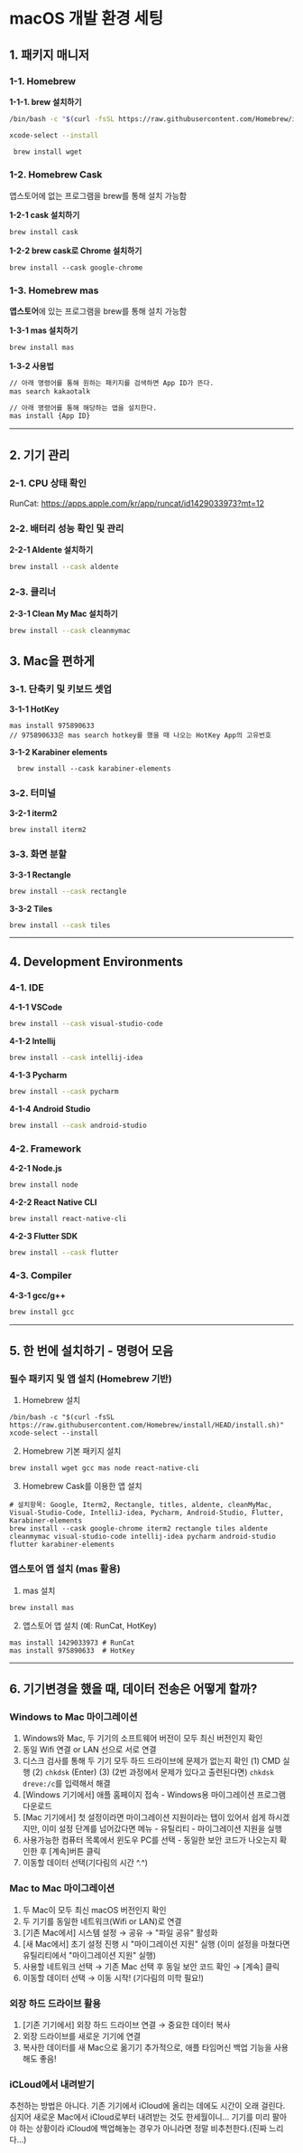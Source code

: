 # macOS 개발 환경 세팅

## 1. 패키지 매니저
### 1-1. Homebrew
**1-1-1. brew 설치하기**
```bash
/bin/bash -c "$(curl -fsSL https://raw.githubusercontent.com/Homebrew/install/HEAD/install.sh)"
```
```bash
xcode-select --install
```

```bash
 brew install wget
```

### 1-2. Homebrew Cask
앱스토어에 없는 프로그램을 brew를 통해 설치 가능함

**1-2-1 cask 설치하기**
```bash
brew install cask
```
**1-2-2 brew cask로 Chrome 설치하기**
```
brew install --cask google-chrome
```

### 1-3. Homebrew mas
**앱스토어**에 있는 프로그램을 brew를 통해 설치 가능함

**1-3-1 mas 설치하기**
```bash
brew install mas
```
**1-3-2 사용법**
```bash
// 아래 명령어를 통해 원하는 패키지를 검색하면 App ID가 뜬다.
mas search kakaotalk

// 아래 명령어를 통해 해당하는 앱을 설치한다.
mas install {App ID}
```

---

## 2. 기기 관리
### 2-1. CPU 상태 확인
RunCat: https://apps.apple.com/kr/app/runcat/id1429033973?mt=12
### 2-2. 배터리 성능 확인 및 관리
**2-2-1 Aldente 설치하기**
```bash
brew install --cask aldente
```
### 2-3. 클리너
**2-3-1 Clean My Mac 설치하기**
```bash
brew install --cask cleanmymac
```

## 3. Mac을 편하게
### 3-1. 단축키 및 키보드 셋업
**3-1-1 HotKey**
  ```
  mas install 975890633
  // 975890633은 mas search hotkey를 했을 때 나오는 HotKey App의 고유번호
  ```
**3-1-2 Karabiner elements**
```
  brew install --cask karabiner-elements
  ```
### 3-2. 터미널
**3-2-1 iterm2**
  ```
  brew install iterm2
  ```
### 3-3. 화면 분할
**3-3-1 Rectangle**
  ```bash
  brew install --cask rectangle
  ```
**3-3-2 Tiles**
  ```bash
  brew install --cask tiles
  ```

---

## 4. Development Environments
### 4-1. IDE
**4-1-1 VSCode**
```bash
brew install --cask visual-studio-code
```

**4-1-2 Intellij**
```bash
brew install --cask intellij-idea
```

**4-1-3 Pycharm**
```bash
brew install --cask pycharm
```
**4-1-4 Android Studio**
```bash
brew install --cask android-studio
```

### 4-2. Framework
**4-2-1 Node.js**
```bash
brew install node
```
**4-2-2 React Native CLI**
```bash
brew install react-native-cli
```
**4-2-3 Flutter SDK**
```bash
brew install --cask flutter
```
### 4-3. Compiler
**4-3-1 gcc/g++**
```bash
brew install gcc
```

---

## 5. 한 번에 설치하기 - 명령어 모음

### 필수 패키지 및 앱 설치 (Homebrew 기반)

1. Homebrew 설치

```
/bin/bash -c "$(curl -fsSL https://raw.githubusercontent.com/Homebrew/install/HEAD/install.sh)" xcode-select --install
```

2. Homebrew 기본 패키지 설치

```
brew install wget gcc mas node react-native-cli
```

3. Homebrew Cask를 이용한 앱 설치

```
# 설치항목: Google, Iterm2, Rectangle, titles, aldente, cleanMyMac, Visual-Studio-Code, IntelliJ-idea, Pycharm, Android-Studio, Flutter, Karabiner-elements
brew install --cask google-chrome iterm2 rectangle tiles aldente cleanmymac visual-studio-code intellij-idea pycharm android-studio flutter karabiner-elements
```

### 앱스토어 앱 설치 (mas 활용)

1. mas 설치
```
brew install mas
```

2. 앱스토어 앱 설치 (예: RunCat, HotKey)

```
mas install 1429033973 # RunCat
mas install 975890633  # HotKey
```

---

## 6. 기기변경을 했을 때, 데이터 전송은 어떻게 할까?

### Windows to Mac 마이그레이션

1. Windows와 Mac, 두 기기의 소프트웨어 버전이 모두 최신 버전인지 확인
2. 동일 Wifi 연결 or LAN 선으로 서로 연결
3. 디스크 검사를 통해 두 기기 모두 하드 드라이브에 문제가 없는지 확인
   (1) CMD 실행
   (2) `chkdsk` (Enter)
   (3) (2번 과정에서 문제가 있다고 출련된다면) `chkdsk dreve:/c`를 입력해서 해결
4. [Windows 기기에서] 애플 홈페이지 접속 - Windows용 마이그레이션 프로그램 다운로드
5. [Mac 기기에서] 첫 설정이라면 마이그레이션 지원이라는 탭이 있어서 쉽게 하시겠지만, 이미 설정 단계를 넘어갔다면 메뉴 - 유틸리티 - 마이그레이션 지원을 실행
6. 사용가능한 컴퓨터 목록에서 윈도우 PC를 선택 - 동일한 보안 코드가 나오는지 확인한 후 [계속]버튼 클릭
7. 이동할 데이터 선택(기다림의 시간 ^.^)


### Mac to Mac 마이그레이션

1. 두 Mac이 모두 최신 macOS 버전인지 확인
2. 두 기기를 동일한 네트워크(Wifi or LAN)로 연결
3. [기존 Mac에서] 시스템 설정 → 공유 → "파일 공유" 활성화
4. [새 Mac에서] 초기 설정 진행 시 "마이그레이션 지원" 실행 (이미 설정을 마쳤다면 유틸리티에서 "마이그레이션 지원" 실행)
5. 사용할 네트워크 선택 → 기존 Mac 선택 후 동일 보안 코드 확인 → [계속] 클릭
6. 이동할 데이터 선택 → 이동 시작! (기다림의 미학 필요!)

### 외장 하드 드라이브 활용

1. [기존 기기에서] 외장 하드 드라이브 연결 → 중요한 데이터 복사
2. 외장 드라이브를 새로운 기기에 연결
3. 복사한 데이터를 새 Mac으로 옮기기
   추가적으로, 애플 타임머신 백업 기능을 사용해도 좋음!

### iCLoud에서 내려받기

추천하는 방법은 아니다. 기존 기기에서 iCloud에 올리는 데에도 시간이 오래 걸린다.
심지어 새로운 Mac에서 iCloud로부터 내려받는 것도 한세월이니...
기기를 미리 팔아야 하는 상황이라 iCloud에 백업해놓는 경우가 아니라면 정말 비추천한다.(진짜 느리다...)
